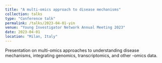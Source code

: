 ```yaml
---
title: "A multi-omics approach to disease mechanisms"
collection: talks
type: "Conference talk"
permalink: /talks/2023-04-01-yin
venue: "Young Investigator Network Annual Meeting 2023"
date: 2023-04-01
location: "Milan, Italy"
---
```


Presentation on multi-omics approaches to understanding disease mechanisms, integrating genomics, transcriptomics, and other -omics data.
